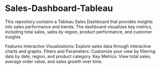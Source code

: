 # Sales-Dashboard-Tableau

This repository contains a Tableau Sales Dashboard that provides insights into sales performance and trends. The dashboard visualizes key metrics, including total sales, sales by region, product performance, and customer insights.

Features
Interactive Visualizations: Explore sales data through interactive charts and graphs.
Filters and Parameters: Customize your view by filtering data by date, region, and product category.
Key Metrics: View total sales, average order value, and sales growth over time.
